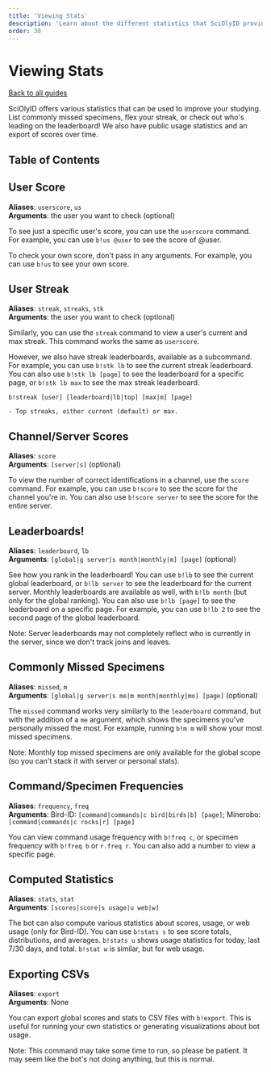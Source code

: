 ```yaml
---
title: 'Viewing Stats'
description: 'Learn about the different statistics that SciOlyID provides.'
order: 30
---
```


# Viewing Stats

[Back to all guides](/guides/)

SciOlyID offers various statistics that can be used to improve your studying. List commonly missed specimens, flex your streak, or check out who's leading on the leaderboard! We also have public usage statistics and an export of scores over time.

## Table of Contents

## User Score

**Aliases**: `userscore`, `us`<br>
**Arguments**: the user you want to check (optional)

To see just a specific user's score, you can use the `userscore` command. For example, you can use `b!us @user` to see the score of @user.

To check your own score, don't pass in any arguments. For example, you can use `b!us` to see your own score.

## User Streak

**Aliases**: `streak`, `streaks`, `stk`<br>
**Arguments**: the user you want to check (optional)

Similarly, you can use the `streak` command to view a user's current and max streak. This command works the same as `userscore`.

However, we also have streak leaderboards, available as a subcommand. For example, you can use `b!stk lb` to see the current streak leaderboard. You can also use `b!stk lb [page]` to see the leaderboard for a specific page, or `b!stk lb max` to see the max streak leaderboard.

```
b!streak [user] [leaderboard|lb|top] [max|m] [page]

- Top streaks, either current (default) or max.
```

## Channel/Server Scores

**Aliases**: `score`<br>
**Arguments**: `[server|s]` (optional)

To view the number of correct identifications in a channel, use the `score` command. For example, you can use `b!score` to see the score for the channel you're in. You can also use `b!score server` to see the score for the entire server.

## Leaderboards!

**Aliases**: `leaderboard`, `lb`<br>
**Arguments**: `[global|g server|s month|monthly|m] [page]` (optional)

See how you rank in the leaderboard! You can use `b!lb` to see the current global leaderboard, or `b!lb server` to see the leaderboard for the current server. Monthly leaderboards are available as well, with `b!lb month` (but only for the global ranking). You can also use `b!lb [page]` to see the leaderboard on a specific page. For example, you can use `b!lb 2` to see the second page of the global leaderboard.

Note: Server leaderboards may not completely reflect who is currently in the server, since we don't track joins and leaves.

## Commonly Missed Specimens

**Aliases**: `missed`, `m`<br>
**Arguments**: `[global|g server|s me|m month|monthly|mo] [page]` (optional)

The `missed` command works very similarly to the `leaderboard` command, but with the addition of a `me` argument, which shows the specimens you've personally missed the most. For example, running `b!m m` will show your most missed specimens.

Note: Monthly top missed specimens are only available for the global scope (so you can't stack it with server or personal stats).

## Command/Specimen Frequencies

**Aliases**: `frequency`, `freq`<br>
**Arguments**: Bird-ID: `[command|commands|c bird|birds|b] [page]`; Minerobo: `[command|commands|c rocks|r] [page]`

You can view command usage frequency with `b!freq c`, or specimen frequency with `b!freq b` or `r.freq r`. You can also add a number to view a specific page.

## Computed Statistics

**Aliases**: `stats`, `stat`<br>
**Arguments**: `[scores|score|s usage|u web|w]`

The bot can also compute various statistics about scores, usage, or web usage (only for Bird-ID). You can use `b!stats s` to see score totals, distributions, and averages. `b!stats u` shows usage statistics for today, last 7/30 days, and total. `b!stat w` is similar, but for web usage.

## Exporting CSVs

**Aliases**: `export`<br>
**Arguments**: None

You can export global scores and stats to CSV files with `b!export`. This is useful for running your own statistics or generating visualizations about bot usage.

Note: This command may take some time to run, so please be patient. It may seem like the bot's not doing anything, but this is normal.
